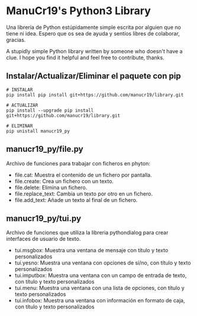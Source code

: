 # ManuCr19's Python3 Library

Una librería de Python estúpidamente simple escrita por alguien que no tiene ni idea. Espero que os sea de ayuda y sentíos libres de colaborar, gracias.

A stupidly simple Python library written by someone who doesn't have a clue. I hope you find it helpful and feel free to contribute, thanks.

## Instalar/Actualizar/Eliminar el paquete con pip
```/bin/bash
# INSTALAR
pip install pip install git+https://github.com/manucr19/library.git

# ACTUALIZAR
pip install --upgrade pip install git+https://github.com/manucr19/library.git

# ELIMINAR
pip unistall manucr19_py
```

## manucr19_py/file.py
Archivo de funciones para trabajar con ficheros en phyton:
  - file.cat: Muestra el contenido de un fichero por pantalla.
  - file.create: Crea un fichero con un texto.
  - file.delete: Elimina un fichero.
  - file.replace_text: Cambia un texto por otro en un fichero.
  - file.add_text: Añade un texto al final de un fichero.

## manucr19_py/tui.py
Archivo de funciones que utiliza la libreria pythondialog para crear interfaces de usuario de texto.
  - tui.msgbox: Muestra una ventana de mensaje con título y texto personalizados
  - tui.yesno: Muestra una ventana con opciones de sí/no, con título y texto personalizados
  - tui.imputbox: Muestra una ventana con un campo de entrada de texto, con título y texto personalizados
  - tui.menu: Muestra una ventana con una lista de opciones, con título y texto personalizados
  - tui.infobox: Muestra una ventana con información en formato de caja, con título y texto personalizados
